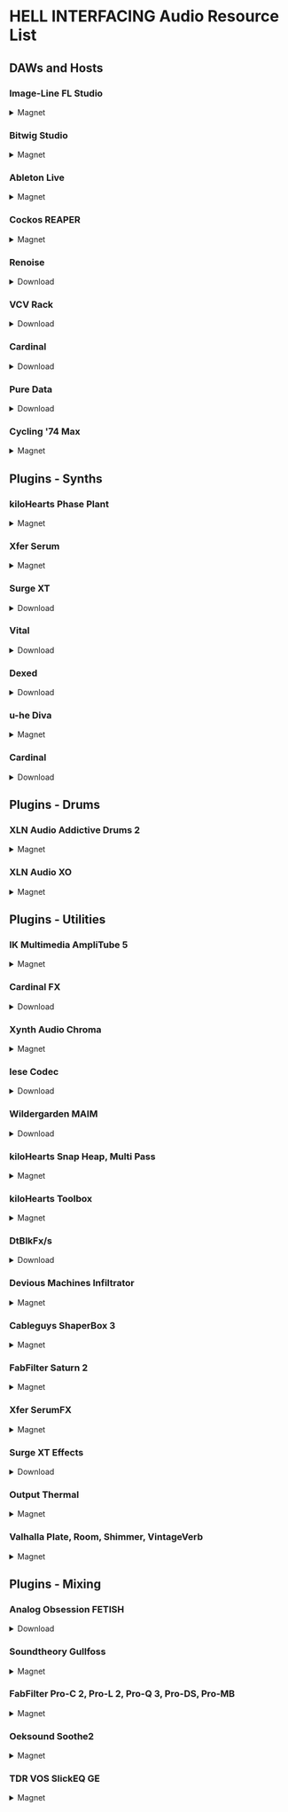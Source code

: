 # HELL INTERFACING Audio Resource List

## DAWs and Hosts

### Image-Line FL Studio

<details>
<summary>Magnet</summary>

```
magnet:?xt=urn:btih:F0A72347ED87B354B7A32F81A25AABAF75903A32&tr=http%3A%2F%2Fbt4.t-ru.org%2Fann%3Fmagnet&dn=Image-Line%20-%20FL%20Studio%20Producer%20Edition%20v21.2.3%20Build%20%5B4004%5D%20%7BRePack%20by%20KpoJIuK%7D%20%5B10.02.2024%5D
```
</details>

### Bitwig Studio

<details>
<summary>Magnet</summary>

```
magnet:?xt=urn:btih:1F55B37CA2C9B96F591573F18D8BDD6D101C3C5E&tr=http%3A%2F%2Fbt4.t-ru.org%2Fann%3Fmagnet&dn=Bitwig%20Studio%20v5.0.4%20x64%20Win%2FMac%20OS%2FLinux%20%5B01.08.2023%5D
```
</details>

### Ableton Live

<details>
<summary>Magnet</summary>

```
magnet:?xt=urn:btih:F46E7D67E223C737211B7388802D2B938A63DAC8&tr=http%3A%2F%2Fbt3.t-ru.org%2Fann%3Fmagnet&dn=Ableton%20-%20Live%2012%20Suite%20v12.0.0%20x64%20%7BR2R%7D%20%5B05.03.2024%5D
```
</details>

### Cockos REAPER

<details>
<summary>Magnet</summary>

```
magnet:?xt=urn:btih:1E7695BC05022DCBDBB69CCFD8E4229D19911F19&tr=http%3A%2F%2Fbt2.t-ru.org%2Fann%3Fmagnet&dn=Cockos%20REAPER%20v7.15%20x64%20%5B2024%2C%20ENG%20%2B%20RUS%5D
```
</details>

### Renoise

<details>
<summary>Download</summary>

https://www.renoise.com/

</details>

### VCV Rack

<details>
<summary>Download</summary>

https://vcvrack.com/

</details>

### Cardinal

<details>
<summary>Download</summary>

https://cardinal.kx.studio/

</details>

### Pure Data

<details>
<summary>Download</summary>

https://puredata.info/

</details>

### Cycling '74 Max

<details>
<summary>Magnet</summary>

```
magnet:?xt=urn:btih:0CFA28E60B4E915E5AA6BFA546FAC44684730D87&tr=http%3A%2F%2Fbt2.t-ru.org%2Fann%3Fmagnet&dn=Cycling%20'74%20Max%208.6.2%20x64%20%5B2024%2C%20ENG%5D
```
</details>

## Plugins - Synths

### kiloHearts Phase Plant

<details>
<summary>Magnet</summary>

```
magnet:?xt=urn:btih:29385A15C585B8778F22650E7D46E8BD00A8CC37&tr=http%3A%2F%2Fbt2.t-ru.org%2Fann%3Fmagnet&dn=Kilohearts%20Toolbox%20Ultimate%202.2.0%20VST%2C%20VST3%2C%20AAX%20x64%20%5B03.2024%5D
```
</details>

### Xfer Serum

<details>
<summary>Magnet</summary>

```
magnet:?xt=urn:btih:B559ACBDA63500FCBBC8C472D3C1611257DEA7B5&tr=http%3A%2F%2Fbt2.t-ru.org%2Fann%3Fmagnet&dn=Xfer%20Records%20-%20Serum%20v1.36b8%20%2B%20113%20Skins%20WIN%2FMAC%20VSTi%2C%20VST3i%2C%20AAX%2C%20AUi%20x86%20x64%20%7BAUDIOWAREZ%7D%20%5B24.12.2023%5D
```
</details>

### Surge XT

<details>
<summary>Download</summary>

https://surge-synthesizer.github.io/

</details>

### Vital

<details>
<summary>Download</summary>

https://vital.audio/

</details>

### Dexed

<details>
<summary>Download</summary>

https://asb2m10.github.io/dexed/

</details>

### u-he Diva

<details>
<summary>Magnet</summary>

```
magnet:?xt=urn:btih:87AB131B53648F5110A9102D44A5C8E87EB231E1&tr=http%3A%2F%2Fbt2.t-ru.org%2Fann%3Fmagnet&dn=Heckmann%20Audio%20-%20u-he%20Diva%20v1.4.7%20WIN%2FMAC%20VST%2C%20VST3%2C%20AAX%2C%20CLAP%2C%20AU%20x86%20x64%20%5B22.10.2023%5D
```
</details>

### Cardinal

<details>
<summary>Download</summary>

https://cardinal.kx.studio/

</details>

## Plugins - Drums

### XLN Audio Addictive Drums 2

<details>
<summary>Magnet</summary>

```
magnet:?xt=urn:btih:6AAAD35924E797E1F8B12FB311DC0BCDE27ED919&tr=http%3A%2F%2Fbt.t-ru.org%2Fann%3Fmagnet&dn=XLN%20Audio%20-%20Addictive%20Drums%202%20Complete%202.3.5.4%20STANDALONE%2C%20VSTi%2C%20VSTi3%2C%20AAX%20(x64)%20%5B20.12.2023%5D%20(R2R)
```
</details>

### XLN Audio XO

<details>
<summary>Magnet</summary>

```
magnet:?xt=urn:btih:67F159110876B90E1B71C116CA8BA5CE12B3DBD3&tr=http%3A%2F%2Fbt.t-ru.org%2Fann%3Fmagnet&dn=XLN%20Audio%20-%20XO%20Complete%201.5.9.2%20STANDALONE%2C%20VSTi%2C%20VSTi3%2C%20AAX%20(x64)%20%5B20.12.2023%5D%20(R2R)
```
</details>

## Plugins - Utilities

### IK Multimedia AmpliTube 5

<details>
<summary>Magnet</summary>

```
magnet:?xt=urn:btih:C6E14712FE5121A4EBD72857BFB0DFCCEB613ABA&tr=http%3A%2F%2Fbt.t-ru.org%2Fann%3Fmagnet&dn=IK%20Multimedia%20-%20AmpliTube%20v5.7.0%20Standalone%2C%20VST3%2C%20VST%2C%20AAX%20x64%20%5B19.07.2023%5D
```
</details>

### Cardinal FX

<details>
<summary>Download</summary>

https://cardinal.kx.studio/

</details>

### Xynth Audio Chroma

<details>
<summary>Magnet</summary>

```
magnet:?xt=urn:btih:E44221B5B0F26C69CC9C5350C8523A37F49E5296&tr=http%3A%2F%2Fbt4.t-ru.org%2Fann%3Fmagnet&dn=Xynth%20Audio%20-%20Chroma%20v1.0.0%20VST3%20x64%20%5B11.03.2024%5D
```
</details>

### lese Codec

<details>
<summary>Download</summary>

https://lese.io/plugin/codec/

</details>

### Wildergarden MAIM

<details>
<summary>Download</summary>

https://wildergardenaudio.com/maim/

</details>

### kiloHearts Snap Heap, Multi Pass

<details>
<summary>Magnet</summary>

```
magnet:?xt=urn:btih:29385A15C585B8778F22650E7D46E8BD00A8CC37&tr=http%3A%2F%2Fbt2.t-ru.org%2Fann%3Fmagnet&dn=Kilohearts%20Toolbox%20Ultimate%202.2.0%20VST%2C%20VST3%2C%20AAX%20x64%20%5B03.2024%5D
```
</details>

### kiloHearts Toolbox

<details>
<summary>Magnet</summary>

```
magnet:?xt=urn:btih:29385A15C585B8778F22650E7D46E8BD00A8CC37&tr=http%3A%2F%2Fbt2.t-ru.org%2Fann%3Fmagnet&dn=Kilohearts%20Toolbox%20Ultimate%202.2.0%20VST%2C%20VST3%2C%20AAX%20x64%20%5B03.2024%5D
```
</details>

### DtBlkFx/s

<details>
<summary>Download</summary>

https://rekkerd.org/dtblkfx/

</details>

### Devious Machines Infiltrator

<details>
<summary>Magnet</summary>

```
magnet:?xt=urn:btih:881C3C749D5A1F52B54D03E7F8F57D6F09578B15&tr=http%3A%2F%2Fbt4.t-ru.org%2Fann%3Fmagnet&dn=Devious%20Machines%20-%20Infiltrator%202%20v2.4.7%20VST%2C%20VST3%2C%20AAX%20x64%20%5B28.02.2024%5D%20(TCD)
```
</details>

### Cableguys ShaperBox 3

<details>
<summary>Magnet</summary>

```
magnet:?xt=urn:btih:E322D1090CEF0C3DEB18A05267FFB04D9DF9727E&tr=http%3A%2F%2Fbt.t-ru.org%2Fann%3Fmagnet&dn=Cableguys%20-%20ShaperBox%20v3.3.0.0%20PROPER%20VST%2C%20VST3%2C%20AAX%20%5Bwin%5D%20x64%20%5BFIX%5D%20%5B27.10.2022%5D
```
</details>

### FabFilter Saturn 2

<details>
<summary>Magnet</summary>

```
magnet:?xt=urn:btih:EF6988F2C2598F993ED7B6619B30D8C7D7E83EF0&tr=http%3A%2F%2Fbt4.t-ru.org%2Fann%3Fmagnet&dn=FabFilter%20-%20Total%20Bundle%20v2024.02.15%20SAL%2C%20VST%2C%20VST3%2C%20AAX%2C%20CLAP%20x86%20x64%20%7BR2R%7D%20%5B15.02.2024%5D
```
</details>

### Xfer SerumFX

<details>
<summary>Magnet</summary>

```
magnet:?xt=urn:btih:AC604E6E5F94732F655BD0B0CDEBFE4D2C1D7A9E&tr=http%3A%2F%2Fbt.t-ru.org%2Fann%3Fmagnet&dn=Xfer%20Records%20-%20Serum%20FX%20v1.36b8%20WIN%2FMAC%20VST%2C%20VST3%2C%20AAX%2C%20AU%20x86%20x64%20%7BAUDIOWAREZ%7D%20%5B25.12.2023%5D
```
</details>

### Surge XT Effects

<details>
<summary>Download</summary>

https://surge-synthesizer.github.io/

</details>

### Output Thermal

<details>
<summary>Magnet</summary>

```
magnet:?xt=urn:btih:36D1DC5BB16DF1A6046FC8C64D35825D31495472&tr=http%3A%2F%2Fbt3.t-ru.org%2Fann%3Fmagnet&dn=Output%20-%20Thermal%20v1.2.1%20VST%2FVST3%2FAAX%20x86%20x64%20%5B13.3.2023%5D-R2R
```
</details>

### Valhalla Plate, Room, Shimmer, VintageVerb

<details>
<summary>Magnet</summary>

```
magnet:?xt=urn:btih:3E080F5ADE82BF3292B0288B641323E34ACE7875&tr=http%3A%2F%2Fbt.t-ru.org%2Fann%3Fmagnet&dn=ValhallaDSP%20-%20Plugins%20Bundle%202024.03%20VST%2C%20VST3%2C%20AAX%20x64%20%5B17.03.2024%5D
```
</details>

## Plugins - Mixing

### Analog Obsession FETISH

<details>
<summary>Download</summary>

https://www.patreon.com/posts/51962024

</details>

### Soundtheory Gullfoss

<details>
<summary>Magnet</summary>

```
magnet:?xt=urn:btih:7912306B52CCD94C85E740D0CE6EE6DCFECC5549&tr=http%3A%2F%2Fbt.t-ru.org%2Fann%3Fmagnet&dn=Soundtheory%20-%20Gullfoss%201.10.0%20VST%2C%20VST3%2C%20AAX%20x64%20%5B09.2021%5D
```
</details>

### FabFilter Pro-C 2, Pro-L 2, Pro-Q 3, Pro-DS, Pro-MB

<details>
<summary>Magnet</summary>

```
magnet:?xt=urn:btih:EF6988F2C2598F993ED7B6619B30D8C7D7E83EF0&tr=http%3A%2F%2Fbt4.t-ru.org%2Fann%3Fmagnet&dn=FabFilter%20-%20Total%20Bundle%20v2024.02.15%20SAL%2C%20VST%2C%20VST3%2C%20AAX%2C%20CLAP%20x86%20x64%20%7BR2R%7D%20%5B15.02.2024%5D
```
</details>

### Oeksound Soothe2

<details>
<summary>Magnet</summary>

```
magnet:?xt=urn:btih:08775F0AD19026F3A61E1C6AAF4A5B28AA8AFFF1&tr=http%3A%2F%2Fbt2.t-ru.org%2Fann%3Fmagnet&dn=Oeksound%20-%20Soothe2%20v.1.1.2%20VST%2C%20VST3%2C%20AAX%20x64%20%5B12.2020%5D
```
</details>

### TDR VOS SlickEQ GE

<details>
<summary>Magnet</summary>

```
magnet:?xt=urn:btih:DFFB7ECCD0C47EC9FA1AE8212283142FB1CFCE29&tr=http%3A%2F%2Fbt4.t-ru.org%2Fann%3Fmagnet&dn=Tokyo%20Dawn%20Records%20-%20TDR%20VOS%20SlickEQ%20GE%201.3.7%20VST%2C%20VST3%2C%20AAX%2C%20AU%20WIN.OSX%20x86%20x64%20%5B10.2021%5D
```
</details>